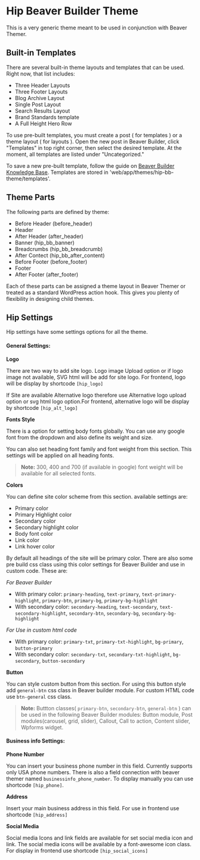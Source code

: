 # Hip Beaver Builder Theme

This is a very generic theme meant to be used in conjunction with Beaver Themer.

## Built-in Templates

There are several built-in theme layouts and templates that can be used. Right now, that list includes:

- Three Header Layouts
- Three Footer Layouts
- Blog Archive Layout
- Single Post Layout
- Search Results Layout 
- Brand Standards template
- A Full Height Hero Row

To use pre-built templates, you must create a post ( for templates ) or a theme layout ( for layouts ). Open the new post in Beaver Builder, click "Templates" in top right corner, then select the desired template. At the moment, all templates are listed under "Uncategorized."

To save a new pre-built template, follow the guide on [Beaver Builder Knowledge Base](http://kb.wpbeaverbuilder.com/article/107-theme-author-templates). Templates are stored in 'web/app/themes/hip-bb-theme/templates'. 

## Theme Parts 

The following parts are defined by theme: 

- Before Header (before_header)
- Header
- After Header (after_header)
- Banner (hip_bb_banner)
- Breadcrumbs (hip_bb_breadcrumb)
- After Contect (hip_bb_after_content)
- Before Footer (before_footer)
- Footer
- After Footer (after_footer)

Each of these parts can be assigned a theme layout in Beaver Themer or treated as a standard WordPress action hook. This gives you plenty of flexibility in designing child themes.

## Hip Settings 

Hip settings have some settings options for all the theme.

#### General Settings:

**Logo**

There are two way to add site logo. Logo image Upload option or if logo image not available, SVG html will be add for site logo. For frontend, logo will be display by shortcode  `[hip_logo]`

If Site are available Alternative logo therefore use  Alternative logo upload option or svg html logo option.For frontend, alternative  logo will be display by shortcode `[hip_alt_logo]`

**Fonts Style**

There is a option for setting body fonts globally. You can use any google font from the dropdown and also define its weight and size.

You can also set heading font family and font weight from this section. This settings will be applied on all heading fonts.

>**Note:** 300, 400 and 700 (if available in google) font weight will be available for all selected fonts.

**Colors**

You can define site color scheme from this section. available settings are: 

- Primary color 
- Primary Highlight color
- Secondary color
- Secondary highlight color
- Body font color
- Link color
- Link hover color

By default all headings of the site will be primary color. There are also some pre build css class using this color settings for Beaver Builder and use in custom code. These are:

 *For Beaver Builder*
 
 - With primary color: `primary-heading`, `text-primary`, `text-primary-highlight`, `primary-btn`, `primary-bg`, `primary-bg-highlight`
 - With secondary color: `secondary-heading`, `text-secondary`, `text-secondary-highlight`, `secondary-btn`, `secondary-bg`, `secondary-bg-highlight`
 
  *For Use in custom html code*
  
  - With primary color: `primary-txt`, `primary-txt-highlight`, `bg-primary`, `button-primary`
  - With secondary color: `secondary-txt`, `secondary-txt-highlight`, `bg-secondary`, `button-secondary`
  
**Button**

You can style custom button from this section. For using this button style add `general-btn` css class in Beaver builder module. For custom HTML code use `btn-general` css class.

>**Note:** Buttton classes( `primary-btn`, `secondary-btn`, `general-btn` ) can be used in the following Beaver Builder modules: Button module, Post modules(carousel, grid, slider), Callout, Call to action, Content slider, Wpforms widget.
        
 
#### Business info Settings:

**Phone Number**

You can insert your business phone number in this field. Currently supports only USA phone numbers. There is also a field connection with beaver themer named `businessinfo_phone_number`. To display manually you can use shortcode `[hip_phone]`.

**Address**

Insert your main business address in this field. For use in frontend use shortcode `[hip_address]`

**Social Media**

 Social media Icons and link fields are available for set social media icon and link. The social media icons will be available by a font-awesome icon class. For display in frontend use shortcode `[hip_social_icons]`
